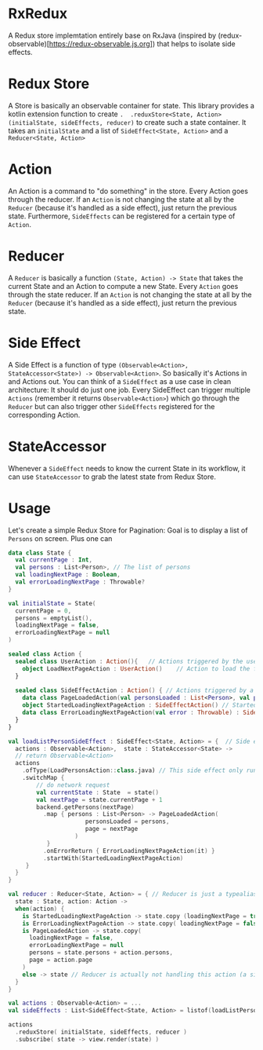 # RxRedux
A Redux store implemtation entirely base on RxJava (inspired by (redux-observable)[https://redux-observable.js.org]) 
that helps to isolate side effects.


# Redux Store
A Store is basically an observable container for state. 
This library provides a kotlin extension function to create `.  .reduxStore<State, Action>(initialState, sideEffects, reducer)` to create such a state container.
It takes an `initialState` and a list of `SideEffect<State, Action>` and a `Reducer<State, Action>`

# Action
An Action is a command to "do something" in the store. Every Action goes through the reducer. If an `Action` is not changing the state at all by the `Reducer` (because it's handled as a side effect), just return the previous state.
Furthermore, `SideEffects` can be registered for a certain type of `Action`.

# Reducer
A `Reducer` is basically a function `(State, Action) -> State` that takes the current State and an Action to compute a new State.
Every `Action` goes through the state reducer.
If an `Action` is not changing the state at all by the `Reducer` (because it's handled as a side effect), just return the previous state.

# Side Effect
A Side Effect is a function of type `(Observable<Action>, StateAccessor<State>) -> Observable<Action>`.
So basically it's Actions in and Actions out. 
You can think of a `SideEffect` as a use case in clean architecture: It should do just one job.
Every SideEffect can trigger multiple `Actions` (remember it returns `Observable<Action>`) which go through the `Reducer` but can also trigger other `SideEffects` registered for the corresponding Action.

# StateAccessor
Whenever a `SideEffect` needs to know the current State in its workflow, it can use `StateAccessor` to grab the latest state from Redux Store.

# Usage
Let's create a simple Redux Store for Pagination: Goal is to display a list of `Persons` on screen. Plus one can 

``` kotlin
data class State {
  val currentPage : Int,
  val persons : List<Person>, // The list of persons 
  val loadingNextPage : Boolean,
  val errorLoadingNextPage : Throwable?
}

val initialState = State(
  currentPage = 0, 
  persons = emptyList(), 
  loadingNextPage = false, 
  errorLoadingNextPage = null
)
```

```kotlin
sealed class Action {
  sealed class UserAction : Action(){   // Actions triggered by the user
    object LoadNextPageAction : UserAction()    // Action to load the first page
  }
  
  sealed class SideEffectAction : Action() { // Actions triggered by a side effect
    data class PageLoadedAction(val personsLoaded : List<Person>, val page : Int) : SideEffectAction() // Persons has been loaded
    object StartedLoadingNextPageAction : SideEffectAction() // Started loading the list of persons
    data class ErrorLoadingNextPageAction(val error : Throwable) : SideEffectAction() // An error occurred while loading
  }
}
```

```kotlin
val loadListPersonSideEffect : SideEffect<State, Action> = {  // Side effect is just a type alias for a function
  actions : Observable<Action>,  state : StateAccessor<State> -> 
  // return Observable<Action>
  actions
    .ofType(LoadPersonsAction::class.java) // This side effect only runs for actions of type LoadPersonsAction
    .switchMap {
        // do network request
        val currentState : State  = state()
        val nextPage = state.currentPage + 1
        backend.getPersons(nextPage)
          .map { persons : List<Person> -> PageLoadedAction(
                      personsLoaded = persons, 
                      page = nextPage
                   ) 
           }
          .onErrorReturn { ErrorLoadingNextPageAction(it) }
          .startWith(StartedLoadingNextPageAction)
     }
  }
}
```

```kotlin
val reducer : Reducer<State, Action> = { // Reducer is just a typealias for a function (State, Action) -> State
  state : State, action: Action ->
  when(action) {
    is StartedLoadingNextPageAction -> state.copy (loadingNextPage = true)
    is ErrorLoadingNextPageAction -> state.copy( loadingNextPage = false, errorLoadingNextPage = action.error)
    is PageLoadedAction -> state.copy(
      loadingNextPage = false, 
      errorLoadingNextPage = null
      persons = state.persons + action.persons,
      page = action.page
    )
    else -> state // Reducer is actually not handling this action (a sideeffect does most likely)
  }
}
```


```kotlin
val actions : Observable<Action> = ...
val sideEffects : List<SideEffect<State, Action> = listof(loadListPersonSideEffect, ...)

actions
  .reduxStore( initialState, sideEffects, reducer )
  .subscribe( state -> view.render(state) )
```
